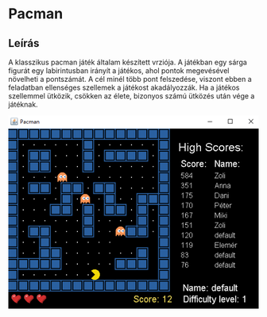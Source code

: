 ﻿# Pacman
 
## Leírás

A klasszikus pacman játék általam készített vrziója. A játékban egy sárga figurát egy labirintusban irányít a játékos, ahol pontok megevésével növelheti a pontszámát. A cél minél több pont felszedése, viszont ebben a feladatban ellenséges szellemek a játékost akadályozzák. Ha a
játékos szellemmel ütközik, csökken az élete, bizonyos számú ütközés után vége a játéknak.


<img src="image1.png">
